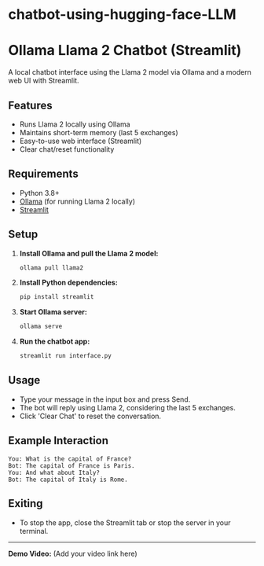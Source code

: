 # chatbot-using-hugging-face-LLM
# Ollama Llama 2 Chatbot (Streamlit)

A local chatbot interface using the Llama 2 model via Ollama and a modern web UI with Streamlit.

## Features
- Runs Llama 2 locally using Ollama
- Maintains short-term memory (last 5 exchanges)
- Easy-to-use web interface (Streamlit)
- Clear chat/reset functionality

## Requirements
- Python 3.8+
- [Ollama](https://ollama.com/) (for running Llama 2 locally)
- [Streamlit](https://streamlit.io/)

## Setup
1. **Install Ollama and pull the Llama 2 model:**
   ```sh
   ollama pull llama2
   ```
2. **Install Python dependencies:**
   ```sh
   pip install streamlit
   ```
3. **Start Ollama server:**
   ```sh
   ollama serve
   ```
4. **Run the chatbot app:**
   ```sh
   streamlit run interface.py
   ```

## Usage
- Type your message in the input box and press Send.
- The bot will reply using Llama 2, considering the last 5 exchanges.
- Click 'Clear Chat' to reset the conversation.

## Example Interaction
```
You: What is the capital of France?
Bot: The capital of France is Paris.
You: And what about Italy?
Bot: The capital of Italy is Rome.
```

## Exiting
- To stop the app, close the Streamlit tab or stop the server in your terminal.

---

**Demo Video:** (Add your video link here) 
